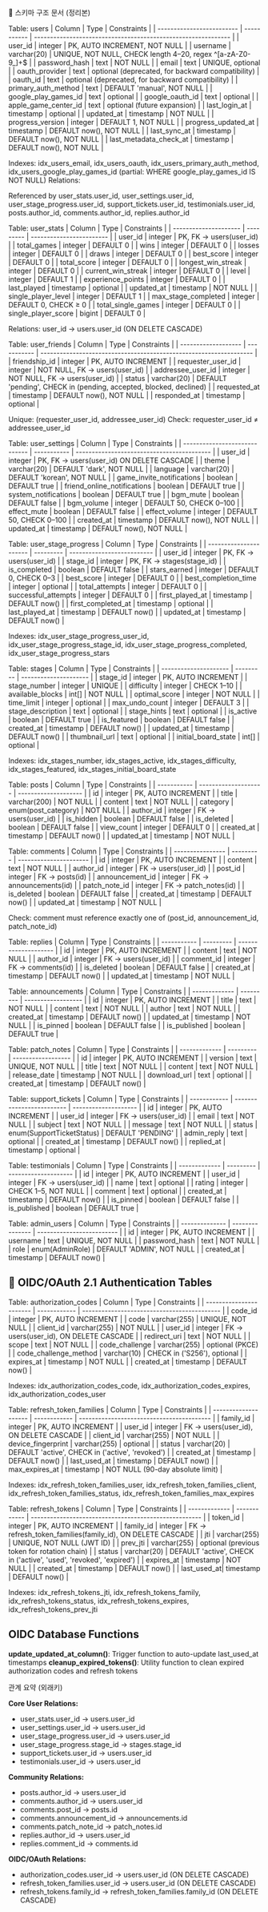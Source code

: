 📑 스키마 구조 문서 (정리본)

Table: users
| Column                    | Type        | Constraints                                                   |
| ------------------------- | ----------- | ------------------------------------------------------------- |
| user\_id                  | integer     | PK, AUTO INCREMENT, NOT NULL                                  |
| username                  | varchar(20) | UNIQUE, NOT NULL, CHECK length 4–20, regex ^\[a-zA-Z0-9\_]+\$ |
| password\_hash            | text        | NOT NULL                                                      |
| email                     | text        | UNIQUE, optional                                              |
| oauth\_provider           | text        | optional (deprecated, for backward compatibility)             |
| oauth\_id                 | text        | optional (deprecated, for backward compatibility)             |
| primary\_auth\_method     | text        | DEFAULT 'manual', NOT NULL                                    |
| google\_play\_games\_id   | text        | optional                                                      |
| google\_oauth\_id         | text        | optional                                                      |
| apple\_game\_center\_id   | text        | optional (future expansion)                                   |
| last\_login\_at           | timestamp   | optional                                                      |
| updated\_at               | timestamp   | NOT NULL                                                      |
| progress\_version         | integer     | DEFAULT 1, NOT NULL                                           |
| progress\_updated\_at     | timestamp   | DEFAULT now(), NOT NULL                                       |
| last\_sync\_at            | timestamp   | DEFAULT now(), NOT NULL                                       |
| last\_metadata\_check\_at | timestamp   | DEFAULT now(), NOT NULL                                       |

Indexes: idx_users_email, idx_users_oauth, idx_users_primary_auth_method, idx_users_google_play_games_id (partial: WHERE google_play_games_id IS NOT NULL)
Relations:

Referenced by user_stats.user_id, user_settings.user_id, user_stage_progress.user_id, support_tickets.user_id, testimonials.user_id, posts.author_id, comments.author_id, replies.author_id

Table: user_stats
| Column                | Type      | Constraints              |
| --------------------- | --------- | ------------------------ |
| user\_id              | integer   | PK, FK → users(user\_id) |
| total\_games          | integer   | DEFAULT 0                |
| wins                  | integer   | DEFAULT 0                |
| losses                | integer   | DEFAULT 0                |
| draws                 | integer   | DEFAULT 0                |
| best\_score           | integer   | DEFAULT 0                |
| total\_score          | integer   | DEFAULT 0                |
| longest\_win\_streak  | integer   | DEFAULT 0                |
| current\_win\_streak  | integer   | DEFAULT 0                |
| level                 | integer   | DEFAULT 1                |
| experience\_points    | integer   | DEFAULT 0                |
| last\_played          | timestamp | optional                 |
| updated\_at           | timestamp | NOT NULL                 |
| single\_player\_level | integer   | DEFAULT 1                |
| max\_stage\_completed | integer   | DEFAULT 0, CHECK ≥ 0     |
| total\_single\_games  | integer   | DEFAULT 0                |
| single\_player\_score | bigint    | DEFAULT 0                |

Relations: user_id → users.user_id (ON DELETE CASCADE)

Table: user_friends
| Column              | Type        | Constraints                                                        |
| ------------------- | ----------- | ------------------------------------------------------------------ |
| friendship\_id      | integer     | PK, AUTO INCREMENT                                                 |
| requester\_user\_id | integer     | NOT NULL, FK → users(user\_id)                                     |
| addressee\_user\_id | integer     | NOT NULL, FK → users(user\_id)                                     |
| status              | varchar(20) | DEFAULT 'pending', CHECK in (pending, accepted, blocked, declined) |
| requested\_at       | timestamp   | DEFAULT now(), NOT NULL                                            |
| responded\_at       | timestamp   | optional                                                           |

Unique: (requester_user_id, addressee_user_id)
Check: requester_user_id ≠ addressee_user_id

Table: user_settings
| Column                        | Type        | Constraints                                |
| ----------------------------- | ----------- | ------------------------------------------ |
| user\_id                      | integer     | PK, FK → users(user\_id) ON DELETE CASCADE |
| theme                         | varchar(20) | DEFAULT 'dark', NOT NULL                   |
| language                      | varchar(20) | DEFAULT 'korean', NOT NULL                 |
| game\_invite\_notifications   | boolean     | DEFAULT true                               |
| friend\_online\_notifications | boolean     | DEFAULT true                               |
| system\_notifications         | boolean     | DEFAULT true                               |
| bgm\_mute                     | boolean     | DEFAULT false                              |
| bgm\_volume                   | integer     | DEFAULT 50, CHECK 0–100                    |
| effect\_mute                  | boolean     | DEFAULT false                              |
| effect\_volume                | integer     | DEFAULT 50, CHECK 0–100                    |
| created\_at                   | timestamp   | DEFAULT now(), NOT NULL                    |
| updated\_at                   | timestamp   | DEFAULT now(), NOT NULL                    |

Table: user_stage_progress
| Column                 | Type      | Constraints                |
| ---------------------- | --------- | -------------------------- |
| user\_id               | integer   | PK, FK → users(user\_id)   |
| stage\_id              | integer   | PK, FK → stages(stage\_id) |
| is\_completed          | boolean   | DEFAULT false              |
| stars\_earned          | integer   | DEFAULT 0, CHECK 0–3       |
| best\_score            | integer   | DEFAULT 0                  |
| best\_completion\_time | integer   | optional                   |
| total\_attempts        | integer   | DEFAULT 0                  |
| successful\_attempts   | integer   | DEFAULT 0                  |
| first\_played\_at      | timestamp | DEFAULT now()              |
| first\_completed\_at   | timestamp | optional                   |
| last\_played\_at       | timestamp | DEFAULT now()              |
| updated\_at            | timestamp | DEFAULT now()              |

Indexes: idx_user_stage_progress_user_id, idx_user_stage_progress_stage_id, idx_user_stage_progress_completed, idx_user_stage_progress_stars

Table: stages
| Column                | Type      | Constraints           |
| --------------------- | --------- | --------------------- |
| stage\_id             | integer   | PK, AUTO INCREMENT    |
| stage\_number         | integer   | UNIQUE                |
| difficulty            | integer   | CHECK 1–10            |
| available\_blocks     | int\[]    | NOT NULL              |
| optimal\_score        | integer   | NOT NULL              |
| time\_limit           | integer   | optional              |
| max\_undo\_count      | integer   | DEFAULT 3             |
| stage\_description    | text      | optional              |
| stage\_hints          | text      | optional              |
| is\_active            | boolean   | DEFAULT true          |
| is\_featured          | boolean   | DEFAULT false         |
| created\_at           | timestamp | DEFAULT now()         |
| updated\_at           | timestamp | DEFAULT now()         |
| thumbnail\_url        | text      | optional              |
| initial\_board\_state | int\[]    | optional              |

Indexes: idx_stages_number, idx_stages_active, idx_stages_difficulty, idx_stages_featured, idx_stages_initial_board_state

Table: posts
| Column      | Type                 | Constraints          |
| ----------- | -------------------- | -------------------- |
| id          | integer              | PK, AUTO INCREMENT   |
| title       | varchar(200)         | NOT NULL             |
| content     | text                 | NOT NULL             |
| category    | enum(post\_category) | NOT NULL             |
| author\_id  | integer              | FK → users(user\_id) |
| is\_hidden  | boolean              | DEFAULT false        |
| is\_deleted | boolean              | DEFAULT false        |
| view\_count | integer              | DEFAULT 0            |
| created\_at | timestamp            | DEFAULT now()        |
| updated\_at | timestamp            | NOT NULL             |

Table: comments
| Column           | Type      | Constraints            |
| ---------------- | --------- | ---------------------- |
| id               | integer   | PK, AUTO INCREMENT     |
| content          | text      | NOT NULL               |
| author\_id       | integer   | FK → users(user\_id)   |
| post\_id         | integer   | FK → posts(id)         |
| announcement\_id | integer   | FK → announcements(id) |
| patch\_note\_id  | integer   | FK → patch\_notes(id)  |
| is\_deleted      | boolean   | DEFAULT false          |
| created\_at      | timestamp | DEFAULT now()          |
| updated\_at      | timestamp | NOT NULL               |

Check: comment must reference exactly one of (post_id, announcement_id, patch_note_id)

Table: replies
| Column      | Type      | Constraints          |
| ----------- | --------- | -------------------- |
| id          | integer   | PK, AUTO INCREMENT   |
| content     | text      | NOT NULL             |
| author\_id  | integer   | FK → users(user\_id) |
| comment\_id | integer   | FK → comments(id)    |
| is\_deleted | boolean   | DEFAULT false        |
| created\_at | timestamp | DEFAULT now()        |
| updated\_at | timestamp | NOT NULL             |

Table: announcements
| Column        | Type      | Constraints        |
| ------------- | --------- | ------------------ |
| id            | integer   | PK, AUTO INCREMENT |
| title         | text      | NOT NULL           |
| content       | text      | NOT NULL           |
| author        | text      | NOT NULL           |
| created\_at   | timestamp | DEFAULT now()      |
| updated\_at   | timestamp | NOT NULL           |
| is\_pinned    | boolean   | DEFAULT false      |
| is\_published | boolean   | DEFAULT true       |

Table: patch_notes
| Column        | Type      | Constraints        |
| ------------- | --------- | ------------------ |
| id            | integer   | PK, AUTO INCREMENT |
| version       | text      | UNIQUE, NOT NULL   |
| title         | text      | NOT NULL           |
| content       | text      | NOT NULL           |
| release\_date | timestamp | NOT NULL           |
| download\_url | text      | optional           |
| created\_at   | timestamp | DEFAULT now()      |

Table: support_tickets
| Column       | Type                      | Constraints          |
| ------------ | ------------------------- | -------------------- |
| id           | integer                   | PK, AUTO INCREMENT   |
| user\_id     | integer                   | FK → users(user\_id) |
| email        | text                      | NOT NULL             |
| subject      | text                      | NOT NULL             |
| message      | text                      | NOT NULL             |
| status       | enum(SupportTicketStatus) | DEFAULT 'PENDING'    |
| admin\_reply | text                      | optional             |
| created\_at  | timestamp                 | DEFAULT now()        |
| replied\_at  | timestamp                 | optional             |

Table: testimonials
| Column        | Type      | Constraints          |
| ------------- | --------- | -------------------- |
| id            | integer   | PK, AUTO INCREMENT   |
| user\_id      | integer   | FK → users(user\_id) |
| name          | text      | optional             |
| rating        | integer   | CHECK 1–5, NOT NULL  |
| comment       | text      | optional             |
| created\_at   | timestamp | DEFAULT now()        |
| is\_pinned    | boolean   | DEFAULT false        |
| is\_published | boolean   | DEFAULT true         |

Table: admin_users
| Column         | Type            | Constraints               |
| -------------- | --------------- | ------------------------- |
| id             | integer         | PK, AUTO INCREMENT        |
| username       | text            | UNIQUE, NOT NULL          |
| password\_hash | text            | NOT NULL                  |
| role           | enum(AdminRole) | DEFAULT 'ADMIN', NOT NULL |
| created\_at    | timestamp       | DEFAULT now()             |

## 🔐 OIDC/OAuth 2.1 Authentication Tables

Table: authorization_codes
| Column                  | Type         | Constraints                                 |
| ----------------------- | ------------ | ------------------------------------------- |
| code\_id                | integer      | PK, AUTO INCREMENT                          |
| code                    | varchar(255) | UNIQUE, NOT NULL                            |
| client\_id              | varchar(255) | NOT NULL                                    |
| user\_id                | integer      | FK → users(user\_id), ON DELETE CASCADE     |
| redirect\_uri           | text         | NOT NULL                                    |
| scope                   | text         | NOT NULL                                    |
| code\_challenge         | varchar(255) | optional (PKCE)                             |
| code\_challenge\_method | varchar(10)  | CHECK in ('S256'), optional                 |
| expires\_at             | timestamp    | NOT NULL                                    |
| created\_at             | timestamp    | DEFAULT now()                               |

Indexes: idx_authorization_codes_code, idx_authorization_codes_expires, idx_authorization_codes_user

Table: refresh_token_families
| Column               | Type         | Constraints                               |
| -------------------- | ------------ | ----------------------------------------- |
| family\_id           | integer      | PK, AUTO INCREMENT                        |
| user\_id             | integer      | FK → users(user\_id), ON DELETE CASCADE   |
| client\_id           | varchar(255) | NOT NULL                                  |
| device\_fingerprint  | varchar(255) | optional                                  |
| status               | varchar(20)  | DEFAULT 'active', CHECK in ('active', 'revoked') |
| created\_at          | timestamp    | DEFAULT now()                             |
| last\_used\_at       | timestamp    | DEFAULT now()                             |
| max\_expires\_at     | timestamp    | NOT NULL (90-day absolute limit)          |

Indexes: idx_refresh_token_families_user, idx_refresh_token_families_client, idx_refresh_token_families_status, idx_refresh_token_families_max_expires

Table: refresh_tokens
| Column        | Type         | Constraints                                           |
| ------------- | ------------ | ----------------------------------------------------- |
| token\_id     | integer      | PK, AUTO INCREMENT                                    |
| family\_id    | integer      | FK → refresh\_token\_families(family\_id), ON DELETE CASCADE |
| jti           | varchar(255) | UNIQUE, NOT NULL (JWT ID)                             |
| prev\_jti     | varchar(255) | optional (previous token for rotation chain)          |
| status        | varchar(20)  | DEFAULT 'active', CHECK in ('active', 'used', 'revoked', 'expired') |
| expires\_at   | timestamp    | NOT NULL                                              |
| created\_at   | timestamp    | DEFAULT now()                                         |
| last\_used\_at| timestamp    | DEFAULT now()                                         |

Indexes: idx_refresh_tokens_jti, idx_refresh_tokens_family, idx_refresh_tokens_status, idx_refresh_tokens_expires, idx_refresh_tokens_prev_jti

##  OIDC Database Functions

**update_updated_at_column()**: Trigger function to auto-update last_used_at timestamps
**cleanup_expired_tokens()**: Utility function to clean expired authorization codes and refresh tokens

 관계 요약 (외래키)

**Core User Relations:**
- user_stats.user_id → users.user_id
- user_settings.user_id → users.user_id
- user_stage_progress.user_id → users.user_id
- user_stage_progress.stage_id → stages.stage_id
- support_tickets.user_id → users.user_id
- testimonials.user_id → users.user_id

**Community Relations:**
- posts.author_id → users.user_id
- comments.author_id → users.user_id
- comments.post_id → posts.id
- comments.announcement_id → announcements.id
- comments.patch_note_id → patch_notes.id
- replies.author_id → users.user_id
- replies.comment_id → comments.id

**OIDC/OAuth Relations:**
- authorization_codes.user_id → users.user_id (ON DELETE CASCADE)
- refresh_token_families.user_id → users.user_id (ON DELETE CASCADE)
- refresh_tokens.family_id → refresh_token_families.family_id (ON DELETE CASCADE)